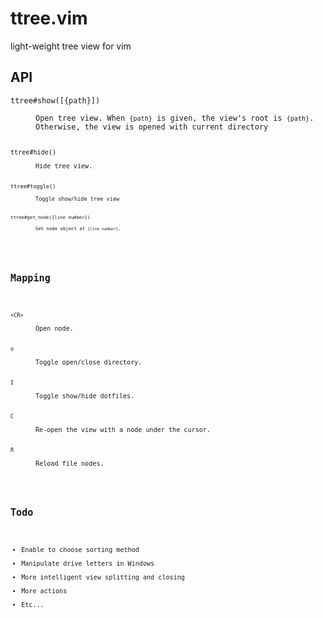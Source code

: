 # ttree.vim
light-weight tree view for vim

## API
<dl>
<dt><code>ttree#show([{path}])</dt>
<dd>Open tree view. When <code>{path}</code> is given, the view's root is <code>{path}</code>.
Otherwise, the view is opened with current directory</dd>

<dt><code>ttree#hide()</dt>
<dd>Hide tree view.</dd>

<dt><code>ttree#toggle()</dt>
<dd>Toggle show/hide tree view</dd>

<dt><code>ttree#get_node({line number})</dt>
<dd>Get node object at <code>{line number}</code>.</dd>
</dl>

## Mapping
<dl>
<dt><code>&lt;CR&gt;</code></dt>
<dd>Open node.</dd>

<dt><code>o</code></dt>
<dd>Toggle open/close directory.</dd>

<dt><code>I</code></dt>
<dd>Toggle show/hide dotfiles.</dd>

<dt><code>C</code></dt>
<dd>Re-open the view with a node under the cursor.</dd>

<dt><code>R</code></dt>
<dd>Reload file nodes.</dd>
</dl>

## Todo
* Enable to choose sorting method
* Manipulate drive letters in Windows
* More intelligent view splitting and closing
* More actions
* Etc...
